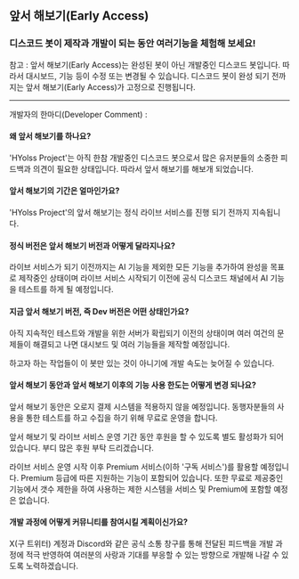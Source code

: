 ## 앞서 해보기(Early Access)
### 디스코드 봇이 제작과 개발이 되는 동안 여러기능을 체험해 보세요!
참고 : 앞서 해보기(Early Access)는 완성된 봇이 아닌 개발중인 디스코드 봇입니다. 따라서 대시보드, 기능 등이 수정 또는 변경될 수 있습니다. 디스코드 봇이 완성 되기 전까지는 앞서 해보기(Early Access)가 고정으로 진행됩니다.

---

개발자의 한마디(Developer Comment) :

#### 왜 앞서 해보기를 하나요?
'HYolss Project'는 아직 한참 개발중인 디스코드 봇으로서 많은 유저분들의 소중한 피드백과 의견이 필요한 상태입니다. 따라서 앞서 해보기를 해보개 되었습니다.

#### 앞서 해보기의 기간은 얼마인가요?
'HYolss Project'의 앞서 해보기는 정식 라이브 서비스를 진행 되기 전까지 지속됩니다.

#### 정식 버전은 앞서 해보기 버전과 어떻게 달라지나요?
라이브 서비스가 되기 이전까지는 AI 기능을 제외한 모든 기능을 추가하여 완성을 목표로 제작중인 상태이며 라이브 서비스 시작되기 이전에 공식 디스코드 채널에서 AI 기능을 테스트를 하게 될 예정입니다.

#### 지금 앞서 해보기 버전, 즉 Dev 버전은 어떤 상태인가요?
아직 지속적인 테스트와 개발을 위한 서버가 확립되기 이전의 상태이며 여러 여건의 문제들이 해결되고 나면 대시보드 및 여러 기능들을 제작할 예정입니다.

하고자 하는 작업들이 이 봇만 있는 것이 아니기에 개발 속도는 늦어질 수 있습니다.

#### 앞서 해보기 동안과 앞서 해보기 이후의 기능 사용 한도는 어떻게 변경 되나요?
앞서 해보기 동안은 오로지 결제 시스템을 적용하지 않을 예정입니다. 동행자분들의 사용을 통한 테스트를 하고 수집을 하기 위해 무료로 운영을 합니다.

앞서 해보기 및 라이브 서비스 운영 기간 동안 후원을 할 수 있도록 별도 활성화가 되어 있습니다. 부디 많은 후원 부탁 드리겠습니다.

라이브 서비스 운영 시작 이후 Premium 서비스(이하 '구독 서비스')를 활용할 예정입니다. Premium 등급에 따른 지원하는 기능이 포함되어 있습니다. 또한 무료로 제공중인 기능에서 갯수 제한을 하여 사용하는 제한 시스템을 서비스 및 Premium에 포함할 예정은 없습니다.

#### 개발 과정에 어떻게 커뮤니티를 참여시킬 계획이신가요?
X(구 트위터) 계정과 Discord와 같은 공식 소통 창구를 통해 전달된 피드백을 개발 과정에 적극 반영하여 여러분의 사랑과 기대를 부응할 수 있는 방향으로 개발해 나갈 수 있도록 노력하겠습니다.